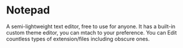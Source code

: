 # Notepad
A semi-lightweight text editor, free to use for anyone.
It has a built-in custom theme editor, you can mtach to your preference.
You can Edit countless types of extension/files including obscure ones.
